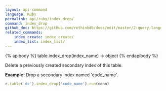 ```yaml
---
layout: api-command 
language: Ruby
permalink: api/ruby/index_drop/
command: index_drop
github_doc: https://github.com/rethinkdb/docs/edit/master/2-query-language/api/ruby/manipulating-tables/index_drop.md
related_commands:
    index_create: index_create/
    index_list: index_list/
---
```


{% apibody %}
table.index_drop(index_name) → object
{% endapibody %}

Delete a previously created secondary index of this table.

__Example:__ Drop a secondary index named 'code_name'.

```rb
r.table('dc').index_drop('code_name').run(conn)
```



